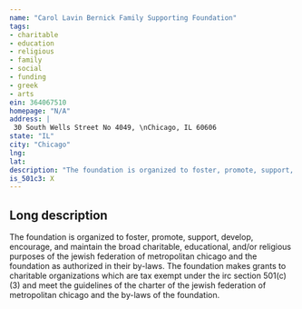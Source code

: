 ```yaml
---
name: "Carol Lavin Bernick Family Supporting Foundation"
tags:
- charitable
- education
- religious
- family
- social
- funding
- greek
- arts
ein: 364067510
homepage: "N/A"
address: |
 30 South Wells Street No 4049, \nChicago, IL 60606
state: "IL"
city: "Chicago"
lng: 
lat: 
description: "The foundation is organized to foster, promote, support, develop, encourage, and maintain the broad charitable, educational, and/or religious purposes of the jewish federation of metropolitan chicago and the foundation as authorized in their by-laws. "
is_501c3: X
---
```


## Long description

The foundation is organized to foster, promote, support, develop, encourage, and maintain the broad charitable, educational, and/or religious purposes of the jewish federation of metropolitan chicago and the foundation as authorized in their by-laws. The foundation makes grants to charitable organizations which are tax exempt under the irc section 501(c)(3) and meet the guidelines of the charter of the jewish federation of metropolitan chicago and the by-laws of the foundation. 
